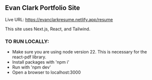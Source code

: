 ## Evan Clark Portfolio Site

Live URL: https://evanclarkresume.netlify.app/resume

This site uses Next.js, React, and Tailwind.

### TO RUN LOCALLY:
- Make sure you are using node version 22. This is necessary for the react-pdf library.
- Install packages with 'npm i'
- Run with 'npm dev'
- Open a browser to localhost:3000